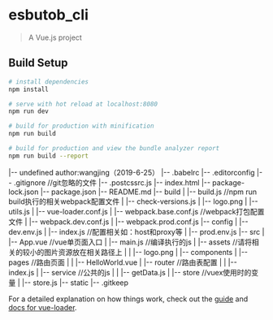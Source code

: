# esbutob_cli

> A Vue.js project

## Build Setup

``` bash
# install dependencies
npm install

# serve with hot reload at localhost:8080
npm run dev

# build for production with minification
npm run build

# build for production and view the bundle analyzer report
npm run build --report
```
|-- undefined  author:wangjing（2019-6-25）
    |-- .babelrc
    |-- .editorconfig
    |-- .gitignore //git忽略的文件
    |-- .postcssrc.js
    |-- index.html 
    |-- package-lock.json
    |-- package.json
    |-- README.md
    |-- build
    |   |-- build.js  //npm run build执行的相关webpack配置文件
    |   |-- check-versions.js
    |   |-- logo.png
    |   |-- utils.js
    |   |-- vue-loader.conf.js
    |   |-- webpack.base.conf.js //webpack打包配置文件
    |   |-- webpack.dev.conf.js
    |   |-- webpack.prod.conf.js
    |-- config
    |   |-- dev.env.js
    |   |-- index.js //配置相关如：host和proxy等
    |   |-- prod.env.js
    |-- src
    |   |-- App.vue  //vue单页面入口
    |   |-- main.js //编译执行的js
    |   |-- assets  //请将相关的较小的图片资源放在相关路径上
    |   |   |-- logo.png
    |   |-- components
    |   |-- pages //路由页面
    |   |   |-- HelloWorld.vue
    |   |-- router //路由表配置
    |   |   |-- index.js
    |   |-- service //公共的js
    |   |   |-- getData.js
    |   |-- store  //vuex使用时的变量
    |       |-- store.js
    |-- static
        |-- .gitkeep

For a detailed explanation on how things work, check out the [guide](http://vuejs-templates.github.io/webpack/) and [docs for vue-loader](http://vuejs.github.io/vue-loader).
